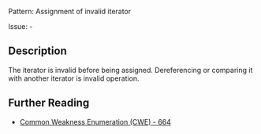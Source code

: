 Pattern: Assignment of invalid iterator

Issue: -

## Description

The iterator is invalid before being assigned. Dereferencing or comparing it with another iterator is invalid operation.

## Further Reading

* [Common Weakness Enumeration (CWE) - 664](https://cwe.mitre.org/data/definitions/664.html)